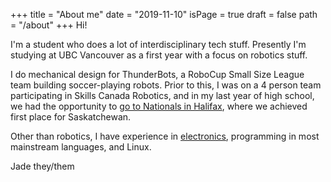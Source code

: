 +++
title = "About me"
date = "2019-11-10"
isPage = true
draft = false
path = "/about"
+++
Hi!

I'm a student who does a lot of interdisciplinary tech stuff. Presently I'm studying at UBC Vancouver as a first year with a focus on robotics stuff.

I do mechanical design for ThunderBots, a RoboCup Small Size League team building soccer-playing robots. Prior to this, I was on a 4 person team participating in Skills Canada Robotics, and in my last year of high school, we had the opportunity to [go to Nationals in Halifax](blog/i-competed-in-skills-canada-robotics), where we achieved first place for Saskatchewan.

Other than robotics, I have experience in [electronics](blog/i-designed-and-built-a-mechanical-macropad-numpad/), programming in most mainstream languages, and Linux.

 Jade 
they/them
